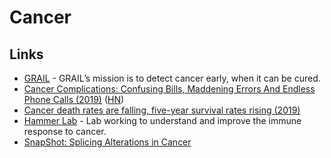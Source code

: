 # Cancer

## Links

- [GRAIL](https://grail.com/) - GRAIL’s mission is to detect cancer early, when it can be cured.
- [Cancer Complications: Confusing Bills, Maddening Errors And Endless Phone Calls (2019)](https://www.npr.org/sections/health-shots/2019/02/26/696321475/cancer-complications-confusing-bills-maddening-errors-and-endless-phone-calls) ([HN](https://news.ycombinator.com/item?id=19264243))
- [Cancer death rates are falling, five-year survival rates rising (2019)](https://news.ycombinator.com/item?id=19211361)
- [Hammer Lab](http://www.hammerlab.org/) - Lab working to understand and improve the immune response to cancer.
- [SnapShot: Splicing Alterations in Cancer](https://twitter.com/EricTopol/status/1215327396380852225)
